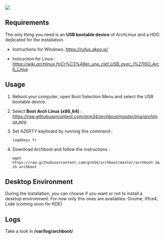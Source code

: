 ![](http://i.imgur.com/z4nv4Kj.png)

## Requirements

The only thing you need is an **USB bootable device** of ArchLinux and a HDD dedicated for the installation.

- Instructions for Windows: *https://rufus.akeo.ie/*

- Instruction for Linux : *https://wiki.archlinux.fr/Cr%C3%A9er_une_clef_USB_avec_l%27ISO_Arch_Linux*

## Usage

1. Reboot your computer, open Boot Selection Menu and select the USB bootable device.

2. Select **Boot Arch Linux (x86_64)** : *https://raw.githubusercontent.com/grm34/archboot/master/img/archlinux.png*

3. Set AZERTY keyboard by running this command :

    `loqdkeys fr`

4. Download Archboot and follow the instructions :

    `wget https://raw.githubusercontent.com/grm34/archboot/master/archboot && sh archboot`

## Desktop Environment

During the installation, you can choose if you want or not to install a desktop environment.
For now only this ones are availables: Gnome, Xfce4, Lxde (coming soon for KDE)

## Logs
Take a look in **/var/log/archboot/**
